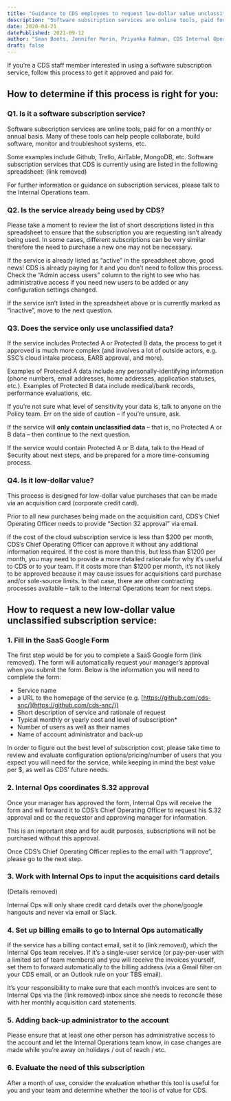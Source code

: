 ```yaml
---
title: "Guidance to CDS employees to request low-dollar value unclassified software subscription services"
description: "Software subscription services are online tools, paid for on a monthly or annual basis. Many of these tools can help people collaborate, build software, monitor and troubleshoot systems, etc. If you’re a CDS staff member interested in using a software subscription service, follow this process to get it approved and paid for."
date: 2020-04-21
datePublished: 2021-09-12
author: "Sean Boots, Jennifer Morin, Priyanka Rahman, CDS Internal Operations team"
draft: false
---
```


If you’re a CDS staff member interested in using a software subscription service, follow this process to get it approved and paid for.

## How to determine if this process is right for you:

### Q1. Is it a software subscription service?

Software subscription services are online tools, paid for on a monthly or annual basis. Many of these tools can help people collaborate, build software, monitor and troubleshoot systems, etc.

Some examples include Github, Trello, AirTable, MongoDB, etc. Software subscription services that CDS is currently using are listed in the following spreadsheet: (link removed)

For further information or guidance on subscription services, please talk to the Internal Operations team.

### Q2. Is the service already being used by CDS?

Please take a moment to review the list of short descriptions listed in this spreadsheet to ensure that the subscription you are requesting isn’t already being used. In some cases, different subscriptions can be very similar therefore the need to purchase a new one may not be necessary.

If the service is already listed as “active” in the spreadsheet above, good news! CDS is already paying for it and you don’t need to follow this process. Check the “Admin access users” column to the right to see who has administrative access if you need new users to be added or any configuration settings changed.

If the service isn’t listed in the spreadsheet above or is currently marked as “inactive”, move to the next question.

### Q3. Does the service only use unclassified data?

If the service includes Protected A or Protected B data, the process to get it approved is much more complex (and involves a lot of outside actors, e.g. SSC’s cloud intake process, EARB approval, and more).

Examples of Protected A data include any personally-identifying information (phone numbers, email addresses, home addresses, application statuses, etc.). Examples of Protected B data include medical/bank records, performance evaluations, etc.

If you’re not sure what level of sensitivity your data is, talk to anyone on the Policy team. Err on the side of caution – if you’re unsure, ask.

If the service will **only contain unclassified data** – that is, no Protected A or B data – then continue to the next question. 

If the service would contain Protected A or B data, talk to the Head of Security about next steps, and be prepared for a more time-consuming process.

### Q4. Is it low-dollar value?

This process is designed for low-dollar value purchases that can be made via an acquisition card (corporate credit card). 

Prior to all new purchases being made on the acquisition card, CDS’s Chief Operating Officer needs to provide “Section 32 approval” via email.

If the cost of the cloud subscription service is less than $200 per month, CDS’s Chief Operating Officer can approve it without any additional information required. If the cost is more than this, but less than $1200 per month, you may need to provide a more detailed rationale for why it’s useful to CDS or to your team. If it costs more than $1200 per month, it’s not likely to be approved because it may cause issues for acquisitions card purchase and/or sole-source limits. In that case, there are other contracting processes available – talk to the Internal Operations team for next steps.

## How to request a new low-dollar value unclassified subscription service:

### 1. Fill in the SaaS Google Form

The first step would be for you to complete a SaaS Google form (link removed). The form will automatically request your manager’s approval when you submit the form. Below is the information you will need to complete the form:

* Service name
* a URL to the homepage of the service (e.g. [https://github.com/cds-snc/](https://github.com/cds-snc/))
* Short description of service and rationale of request 
* Typical monthly or yearly cost and level of subscription*
* Number of users as well as their names
* Name of account administrator and back-up

In order to figure out the best level of subscription cost, please take time to review and evaluate configuration options/pricing/number of users that you expect you will need for the service, while keeping in mind the best value per $, as well as CDS’ future needs.

### 2. Internal Ops coordinates S.32 approval 

Once your manager has approved the form, Internal Ops will receive the form and will forward it to CDS’s Chief Operating Officer to request his S.32 approval and cc the requestor and approving manager for information. 

This is an important step and for audit purposes, subscriptions will not be purchased without this approval.

Once CDS’s Chief Operating Officer replies to the email with “I approve”, please go to the next step.

### 3. Work with Internal Ops to input the acquisitions card details

(Details removed)

Internal Ops will only share credit card details over the phone/google hangouts and never via email or Slack.

### 4. Set up billing emails to go to Internal Ops automatically 

If the service has a billing contact email, set it to (link removed), which the Internal Ops team receives. If it’s a single-user service (or pay-per-user with a limited set of team members) and you will receive the invoices yourself, set them to forward automatically to the billing address (via a Gmail filter on your CDS email, or an Outlook rule on your TBS email).

It’s your responsibility to make sure that each month’s invoices are sent to Internal Ops via the (link removed) inbox since she needs to reconcile these with her monthly acquisition card statements.

### 5. Adding back-up administrator to the account

Please ensure that at least one other person has administrative access to the account and let the Internal Operations team know, in case changes are made while you’re away on holidays / out of reach / etc. 

### 6. Evaluate the need of this subscription

After a month of use, consider the evaluation whether this tool is useful for you and your team and determine whether the tool is of value for CDS.
